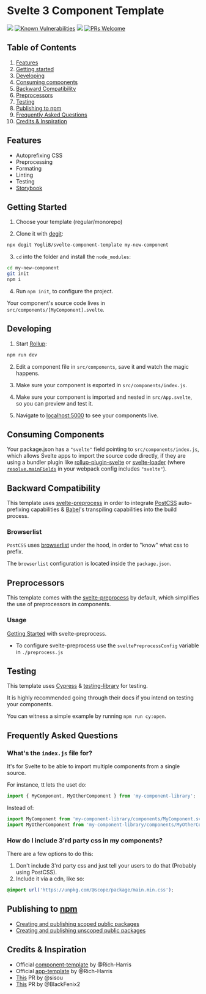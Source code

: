 # Svelte 3 Component Template

[![](https://github.com/YogliB/svelte-component-template/workflows/Node%20CI/badge.svg)](https://github.com/YogliB/svelte-component-template/actions?query=workflow%3A%22Node+CI%22)
[![Known Vulnerabilities](https://snyk.io/test/github/YogliB/svelte-component-template/badge.svg)](https://snyk.io/test/github/YogliB/svelte-component-template)
[![](https://badgen.net/dependabot/YogliB/svelte-component-template/?icon=dependabot)](https://dependabot.com/)
[![PRs Welcome](https://img.shields.io/badge/PRs-welcome-brightgreen.svg)](http://makeapullrequest.com)

## Table of Contents

1. [Features](#features)
1. [Getting started](#getting-started)
1. [Developing](#developing)
1. [Consuming components](#consuming-components)
1. [Backward Compatibility](#backward-compatibility)
1. [Preprocessors](#preprocessors)
1. [Testing](#testing)
1. [Publishing to npm](publishing-to-npm)
1. [Frequently Asked Questions](frequently-asked-questions)
1. [Credits & Inspiration](#credits-&-inspiration)

## Features

-   Autoprefixing CSS
-   Preprocessing
-   Formating
-   Linting
-   Testing
-   [Storybook](https://www.learnstorybook.com/intro-to-storybook/svelte/en/get-started/)

## Getting Started

1. Choose your template (regular/monorepo)

1. Clone it with [degit](https://github.com/Rich-Harris/degit):

```bash
npx degit YogliB/svelte-component-template my-new-component
```

3. `cd` into the folder and install the `node_modules`:

```bash
cd my-new-component
git init
npm i
```

4. Run `npm init`, to configure the project.

Your component's source code lives in `src/components/[MyComponent].svelte`.

## Developing

1. Start [Rollup](https://rollupjs.org):

```bash
npm run dev
```

2. Edit a component file in `src/components`, save it and watch the magic happens.

3. Make sure your component is exported in `src/components/index.js`.

4. Make sure your component is imported and nested in `src/App.svelte`, so you can preview and test it.

5. Navigate to [localhost:5000](http://localhost:5000) to see your components live.

## Consuming Components

Your package.json has a `"svelte"` field pointing to `src/components/index.js`, which allows Svelte apps to import the source code directly, if they are using a bundler plugin like [rollup-plugin-svelte](https://github.com/rollup/rollup-plugin-svelte) or [svelte-loader](https://github.com/sveltejs/svelte-loader) (where [`resolve.mainFields`](https://webpack.js.org/configuration/resolve/#resolve-mainfields) in your webpack config includes `"svelte"`).

## Backward Compatibility

This template uses [svelte-preprocess](https://github.com/kaisermann/svelte-preprocess) in order to integrate [PostCSS](https://postcss.org) auto-prefixing capabilities & [Babel](https://babeljs.io/)'s transpiling capabilities into the build process.

### Browserlist

`PostCSS` uses [browserlist](https://github.com/browserslist/browserslist) under the hood, in order to "know" what css to prefix.

The `browserlist` configuration is located inside the `package.json`.

## Preprocessors

This template comes with the [svelte-preprocess](https://github.com/kaisermann/svelte-preprocess) by default, which simplifies the use of preprocessors in components.

### Usage

[Getting Started](https://github.com/sveltejs/svelte-preprocess/blob/master/docs/getting-started.md) with svelte-preprocess.

-   To configure svelte-preprocess use the `sveltePreprocessConfig` variable in `./preprocess.js`

## Testing

This template uses [Cypress](https://www.cypress.io/) & [testing-library](https://testing-library.com/docs/cypress-testing-library/intro) for testing.

It is highly recommended going through their docs if you intend on testing your components.

You can witness a simple example by running `npm run cy:open`.

## Frequently Asked Questions

### What's the `index.js` file for?

It's for Svelte to be able to import multiple components from a single source.

For instance, tt lets the uset do:

```javascript
import { MyComponent, MyOtherComponent } from 'my-component-library';
```

Instead of:

```javascript
import MyComponent from 'my-component-library/components/MyComponent.svelte';
import MyOtherComponent from 'my-component-library/components/MyOtherComponent';
```

### How do I include 3'rd party css in my components?

There are a few options to do this:

1. Don't include 3'rd party css and just tell your users to do that (Probably using PostCSS).
2. Include it via a cdn, like so:

```css
@import url('https://unpkg.com/@scope/package/main.min.css');
```

## Publishing to [npm](https://www.npmjs.com)

-   [Creating and publishing scoped public packages](https://docs.npmjs.com/creating-and-publishing-scoped-public-packages)
-   [Creating and publishing unscoped public packages](https://docs.npmjs.com/creating-and-publishing-unscoped-public-packages)

## Credits & Inspiration

-   Official [component-template](https://github.com/sveltejs/component-template) by @Rich-Harris
-   Official [app-template](https://github.com/sveltejs/template) by @Rich-Harris
-   [This](https://github.com/sveltejs/component-template/pull/5) PR by @sisou
-   [This](https://github.com/sveltejs/component-template/pull/31) PR by @BlackFenix2
